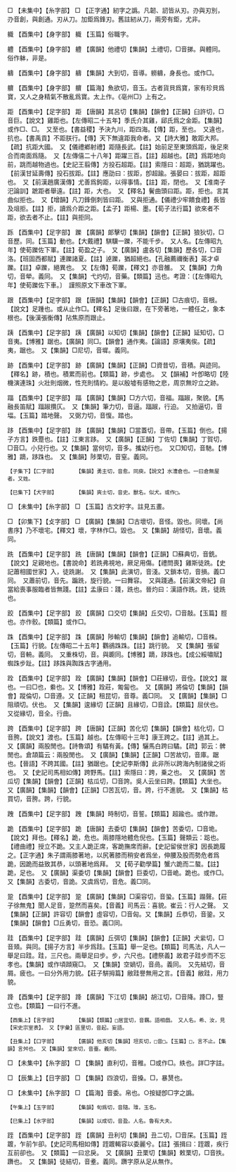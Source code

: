 <!-- { "loadSidebar": true } -->
□	【未集中】【糸字部】	□	【正字通】紉字之譌。凡韌、訒皆从刃。刅與刃別，刅音創，與創通。刃从刀。加鉅爲鋒刃。舊註紉从刀，兩旁有鉅，尤非。

軄	【酉集中】【身字部】	軄	【玉篇】俗職字。

軆	【酉集中】【身字部】	軆	【廣韻】他禮切【集韻】土禮切，□音挮。與體同。俗作躰，非是。

軇	【酉集中】【身字部】	軇	【集韻】大到切，音導。軂軇，身長也。或作□。

軉	【酉集中】【身字部】	軉	【篇海】魚欲切，音玉。古者貨貝爲寶，家有珍貝爲寶，又人之身精氣不散亂爲寶。太上作。《亳州□》上有之。

距	【酉集中】【足字部】	距	【唐韻】其呂切【集韻】【韻會】【正韻】臼許切，□音巨。【說文】雞距也。【左傳昭二十五年】季氏介其雞，郈氏爲之金距。【集韻】或作□、□。　又至也。【書益稷】予決九川，距四海。【傳】距，至也。　又違也，抗也。【書禹貢】不距朕行。【傳】天下無違距我命者。又【詩大雅】敢距大邦。【疏】抗距大國。　又【儀禮鄕射禮】距隨長武。【註】始前足至東頭爲距，後足來合而南面爲隨。　又【左傳僖二十八年】距躍三百。【註】超越也。【疏】爲距地向前，跳而越物過也。【史記王翦傳】方投石超距。【註】索隱曰：超距，猶跳躍也。【前漢甘延壽傳】投石拔距。【註】應劭曰：拔距，卽超踰。張晏曰：拔距，超距也。　又【前漢趙廣漢傳】尤善爲鉤距，以得事情。【註】距，閉也。　又【淮南子汜論訓】蹠距者舉遠。【註】距，大也。　又【釋名】鬢曲頭曰距。距，拒也。言其曲似拒也。　又【增韻】凡刀鋒倒刺皆曰距。　又與拒通。【儀禮少牢饋食禮】長皆及俎拒。【註】拒，讀爲介距之距。【孟子】距楊、墨。【荀子法行篇】欲來者不距，欲去者不止。【註】與拒同。

跞	【酉集中】【足字部】	躒	【廣韻】郞擊切【集韻】【韻會】【正韻】狼狄切，□音歷。同。【玉篇】動也。【大戴禮】騏驥一躒，不能千步。　又人名。【左傳昭九年】使荀躒佐下軍。【註】荀盈之子。　又【廣韻】盧各切【集韻】歷各切，□音洛。【班固西都賦】連躒諸夏。【註】逴躒，猶超絕也。【孔融薦禰衡表】英才卓躒。【註】卓躒，絕異也。　又【左傳】荀躒，【釋文】亦音雒。　又【集韻】力角切，音犖。義同。　又【集韻】弋灼切，音藥。【類篇】迅也。考證：〔【左傳昭九年】使荀躒佐下車。〕　謹照原文下車改下軍。 

跟	【酉集中】【足字部】	跟	【唐韻】【集韻】【韻會】【正韻】□古痕切，音根。【說文】足踵也。或从止作□。【釋名】足後曰跟，在下旁著地，一體任之，象本根也。【後漢張衡傳】阽焦原而跟止。

跠	【酉集中】【足字部】	跠	【廣韻】以知切【集韻】【韻會】【正韻】延知切，□音夷。【博雅】踞也。【廣韻】同□。【韻會】通作夷。【論語】原壤夷俟。【疏】夷，踞也。　又【集韻】□尼切，音墀。義同。

跡	【酉集中】【足字部】	跡	【廣韻】【集韻】【正韻】□資昔切，音積。與迹同。【釋名】跡，積也。積累而前也。【類篇】跡，步處也。　又【韻補】叶卽略切【陸機演連珠】火壯則烟微，性充則情約。是以殷墟有感物之悲，周京無竚立之跡。

踾	【酉集中】【足字部】	踾	【廣韻】【集韻】□方六切，音福。踾踧，聚貌。【馬融長笛賦】踾踧攢仄。　又【集韻】筆力切，音逼。踾踧，行迫。　又拍逼切，音堛。【玉篇】踏地聲。　又弼力切，音愎。踏也。

跢	【酉集中】【足字部】	跢	【廣韻】【集韻】□當蓋切，音帶。【玉篇】倒也。【揚子方言】跌蹷也。【註】江東言跢。　又【廣韻】【正韻】丁佐切【集韻】丁賀切，□音□。小兒行也。又【集韻】當何切，音多。攜幼行也。　又□知切，音馳。【博雅】蹢，跢跦也。　又【集韻】陟栗切，音窒。義同。

	【子集下】【匚字部】		【集韻】勇主切，音愈。同庾。【說文】水漕倉也。一曰倉無屋者。又姓。

	【巳集下】【犬字部】		【集韻】爽士切，音史。獸名。似犬。或作□。

□	【未集中】【糸字部】	□	【玉篇】古文紵字。註見五畫。

□	【卯集下】【攴字部】	□	【廣韻】【集韻】□古壞切，音怪。毀也。同壞。【尚書序】乃不壞宅。【釋文】壞，字林作□。毀也。　又【集韻】胡怪切，音壞。義同。

跣	【酉集中】【足字部】	跣	【唐韻】【集韻】【韻會】【正韻】□蘇典切，音銑。【說文】足親地也。【書說命】若跣弗視地，厥足用傷。【禮問喪】雞斯徒跣。【史記蕭相國世家】入，徒跣謝。　又【集韻】此演切，音淺。又鎖本切，音損。義□同。　又蕭前切，音先。蹁跣，旋行貌。一曰舞容。　又與踐通。【前漢文帝紀】自當給喪事服臨者皆無踐。【註】孟康曰：踐，跣也。晉灼曰：漢語作跣。跣，徒跣也。

跤	【酉集中】【足字部】	跤	【廣韻】口交切【集韻】丘交切，□音敲。【玉篇】脛也。亦作骹。【類篇】或作□。

跦	【酉集中】【足字部】	跦	【廣韻】陟輸切【集韻】【韻會】追輸切，□音株。【玉篇】行貌。【左傳昭二十五年】鸜鵒跦跦。【註】跳行貌。　又【集韻】張留切，音輈。義同。　又重株切，音。與躕同。【博雅】蹢，跢跦也。【成公綏嘯賦】蜘跦步趾。【註】跢跦與踟跦古字通用。

跧	【酉集中】【足字部】	跧	【廣韻】【集韻】【韻會】□莊緣切，音佺。【說文】蹴也。一曰□也，絭也。又【博雅】跧莊，匍匐也。　又【廣韻】將倫切【集韻】【韻會】蹤倫切，□音遵。又【正韻】租昆切，音尊。義□同。　又【廣韻】【集韻】□阻頑切。伏也。　又【集韻】逡緣切【正韻】且緣切，□音詮。【類篇】屈伏也。　又從緣切，音全。行曲。

跨	【酉集中】【足字部】	跨	【唐韻】【正韻】苦化切【集韻】【韻會】枯化切，□音胯。【說文】渡也。【玉篇】越也。【左傳昭十三年】康王跨之。【註】過其上。　又【廣韻】兩股閒也。【詩魯頌】有驈有黃。【傳】驪馬白跨曰驈。【疏】郭云：髀閒也。倉頡篇云：兩股閒也。　又【廣韻】【集韻】【正韻】□苦故切，音庫。踞也。【晉語】不跨其國。【註】猶踞也。【史記李斯傳】此非所以跨海內制諸侯之術也。　又【史記司馬相如傳】跨野馬。【註】索隱曰：跨，乗之也。　又【廣韻】苦瓜切【集韻】【韻會】【正韻】枯瓜切，□音誇。吳人云坐曰跨。【類篇】大坐也。　又【廣韻】【集韻】【韻會】【正韻】□苦瓦切，音。跨，行不進貌。　又【集韻】枯買切，音胯。跨，行貌。

跩	【酉集中】【足字部】	跩	【集韻】時制切，音誓。【類篇】超踰也。或作跇。

跪	【酉集中】【足字部】	跪	【唐韻】去委切【集韻】【韻會】苦委切，□音垝。【說文】拜也。【釋名】跪，危也。兩膝隱地體危倪也。【玉篇】聲類云：跽也。【禮曲禮】授立不跪。又主人跪正席，客跪撫席而辭。【史記留侯世家】因長跪履之。【正字通】朱子謂兩膝著地，以尻著膝而稍安者爲坐，伸腰及股而勢危者爲跪，因跪而益致其恭，以頭著地爲拜。　又【荀子勸學篇】蟹六跪而二螯。【註】跪，足也。　又【廣韻】渠委切【集韻】【韻會】巨委切，□音峗。跪也。或作□。　又【集韻】古委切，音詭。又虞爲切，音危。義□同。

跫	【酉集中】【足字部】	跫	【廣韻】【集韻】□渠容切，音蛩。【玉篇】蹋聲。【莊子徐無鬼】聞人足音，跫然而喜矣。【音義】司馬云：喜貌。崔云：行人之聲。　又【集韻】【正韻】許容切【韻會】虛容切，□音匈。又【集韻】丘恭切，音銎。又【集韻】【韻會】□丘勇切，音恐。義□同。

跬	【酉集中】【足字部】	跬	【廣韻】丘弭切【集韻】【韻會】【正韻】犬繠切，□音頍。與同。【揚子方言】半步爲跬。【玉篇】舉一足也。【類篇】司馬法，凡人一舉足曰跬。跬，三尺也。兩舉足曰步。步，六尺也。【禮祭義】故君子跬步而不忘孝也。【集韻】或作頃蹞窺□。　又【集韻】空媧切，音咼。義同。　又先結切，音屑。疲也。一曰分外用力貌。【莊子騈拇篇】敝跬譽無用之言。【音義】敝跬，用力貌。

跭	【酉集中】【足字部】	跭	【廣韻】下江切【集韻】胡江切，□音降。跭□，豎立也。【類篇】一曰行不進。

	【酉集上】【言字部】		【集韻】【類篇】□居宜切，音羈。語相戲。　又人名。希、汝，見【宋史宗室表】。　又【字彙】區里切，音起。妄語。

	【丑集上】【口字部】		【廣韻】他亥切【集韻】坦亥切，□音□。【玉篇】□，言不止。【集韻】言舛也。　又【集韻】堂來切，音臺。義同。

□	【未集中】【糸字部】	□	【集韻】直利切，音稚。□或作□。紩也。詳□字註。

□	【辰集上】【日字部】	□	【集韻】四浪切，音搡。□，暴熭也。

□	【未集中】【糸字部】	□	【篇海】音委。帛也。○按疑卽□字之譌。

	【午集上】【玉字部】		【集韻】旬爲切，音隨。琟，玉名。

	【巳集上】【水字部】		【集韻】以成切，音盈。人名。魯有大夫。

跮	【酉集中】【足字部】	跮	【廣韻】丑利切【集韻】丑二切，□音杘。【玉篇】跮踱，乍前乍卻。【史記司馬相如傳】跮踱輵容以委麗兮。【註】張揖曰：跮踱，疾行互前卻也。　又【類篇】一曰忿戾。　又【廣韻】丑栗切【集韻】敕栗切，□音抶。躌也。　又【集韻】徒結切，音耊。義同。躌字原从足从無作。

